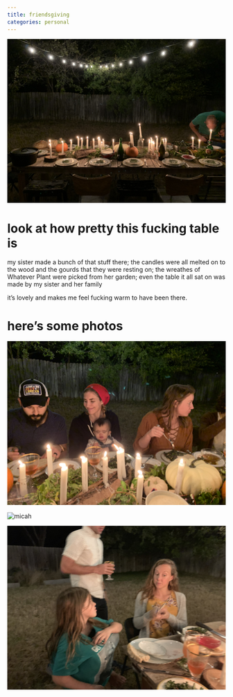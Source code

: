 ```yaml
---
title: friendsgiving
categories: personal
---
```

![the best table ](/photos/friendsgiving/friendsgiving-header.jpeg)
# look at how pretty this fucking table is
my sister made a bunch of that stuff there; the candles were all melted on to the wood and the gourds that they were resting on; the wreathes of Whatever Plant were picked from her garden; even the table it all sat on was made by my sister and her family

it’s lovely and makes me feel fucking warm to have been there. 

# here’s some photos
![avery](/photos/friendsgiving/avery.jpeg)

![micah](/photos/friendsgiving/micah.jpeg)

![eli-and-jillian](/photos/friendsgiving/eli-and-jillian.jpeg)

